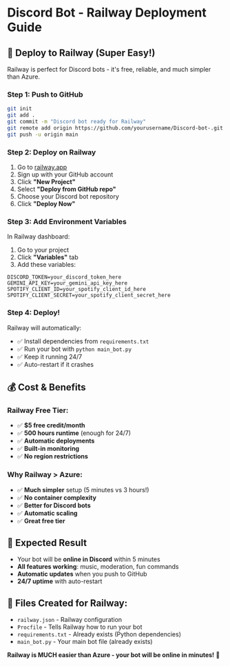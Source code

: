# Discord Bot - Railway Deployment Guide

## 🚀 Deploy to Railway (Super Easy!)

Railway is perfect for Discord bots - it's free, reliable, and much simpler than Azure.

### **Step 1: Push to GitHub**
```bash
git init
git add .
git commit -m "Discord bot ready for Railway"
git remote add origin https://github.com/yourusername/Discord-bot-.git
git push -u origin main
```

### **Step 2: Deploy on Railway**
1. Go to [railway.app](https://railway.app)
2. Sign up with your GitHub account
3. Click **"New Project"**
4. Select **"Deploy from GitHub repo"**
5. Choose your Discord bot repository
6. Click **"Deploy Now"**

### **Step 3: Add Environment Variables**
In Railway dashboard:
1. Go to your project
2. Click **"Variables"** tab
3. Add these variables:

```
DISCORD_TOKEN=your_discord_token_here
GEMINI_API_KEY=your_gemini_api_key_here
SPOTIFY_CLIENT_ID=your_spotify_client_id_here
SPOTIFY_CLIENT_SECRET=your_spotify_client_secret_here
```

### **Step 4: Deploy!**
Railway will automatically:
- ✅ Install dependencies from `requirements.txt`
- ✅ Run your bot with `python main_bot.py`
- ✅ Keep it running 24/7
- ✅ Auto-restart if it crashes

## 💰 **Cost & Benefits**

### **Railway Free Tier:**
- ✅ **$5 free credit/month**
- ✅ **500 hours runtime** (enough for 24/7)
- ✅ **Automatic deployments**
- ✅ **Built-in monitoring**
- ✅ **No region restrictions**

### **Why Railway > Azure:**
- ✅ **Much simpler** setup (5 minutes vs 3 hours!)
- ✅ **No container complexity**
- ✅ **Better for Discord bots**
- ✅ **Automatic scaling**
- ✅ **Great free tier**

## 🎯 **Expected Result**
- Your bot will be **online in Discord** within 5 minutes
- **All features working**: music, moderation, fun commands
- **Automatic updates** when you push to GitHub
- **24/7 uptime** with auto-restart

## 📝 **Files Created for Railway:**
- `railway.json` - Railway configuration
- `Procfile` - Tells Railway how to run your bot
- `requirements.txt` - Already exists (Python dependencies)
- `main_bot.py` - Your main bot file (already exists)

**Railway is MUCH easier than Azure - your bot will be online in minutes!** 🎉
